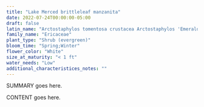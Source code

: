 ```yaml
---
title: "Lake Merced brittleleaf manzanita"
date: 2022-07-24T00:00:00-05:00
draft: false
latin_name: "Arctostaphylos tomentosa crustacea Arctostaphylos 'Emerald Carpet'"
family_name: "Ericaceae"
plant_type: "Shrub (evergreen)"
bloom_time: "Spring;Winter"
flower_color: "White"
size_at_maturity: "< 1 ft"
water_needs: "Low"
additional_characteristices_notes: ""
---
```


SUMMARY goes here.

<!--more-->

CONTENT goes here.
